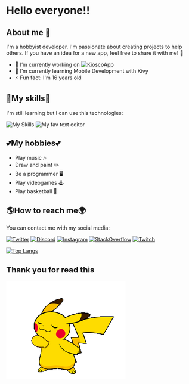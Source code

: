 # Hello everyone!!

## About me 🤖
I'm a hobbyist developer. I'm passionate about creating projects to help others. If you have an idea for a new app, feel free to share it with me! 🦈

- 🔭 I’m currently working on ![KioscoApp](https://github.com/CharlesWiiFlowers/KioscoApp)
- 🌱 I’m currently learning Mobile Development with Kivy
- ⚡ Fun fact: I'm 16 years old

## 🌟My skills🌟
I'm still learning but I can use this technologies:

![My Skills](https://skillicons.dev/icons?i=mysql,arduino,rust,java,gradle,py,c,cpp,kivy&perline=4)
![My fav text editor](https://skillicons.dev/icons?i=vscode)

## 💕My hobbies💕
 - Play music 🎶
 - Draw and paint ✏️
 - Be a programmer 🖥️
 - Play videogames 🕹️
 - Play basketball 🏀

## 🌎How to reach me🌍
You can contact me with my social media:

[![Twitter](https://skillicons.dev/icons?i=twitter)](https://twitter.com/WiiFlowers)
[![Discord](https://skillicons.dev/icons?i=discord)](https://discord.com/users/728721100862914690)
[![Instagram](https://skillicons.dev/icons?i=instagram)](https://www.instagram.com/carlos.cuack/)
[![StackOverflow](https://skillicons.dev/icons?i=stackoverflow)](https://es.stackoverflow.com/users/313581/carlos)
[![Twitch](https://skillicons.dev/icons?i=twitch)](https://www.twitch.tv/carloscuack_)

[![Top Langs](https://github-readme-stats.vercel.app/api/top-langs/?username=charleswiiflowers)](https://github.com/charleswiiflowers)

## Thank you for read this
![Bye](https://github.com/CarlosCuack/CarlosCuack/blob/9ee704e3e4673890a9b285a34dc918eac235b042/Pikachu%20Dance.gif)

<!--
Here are some ideas to get you started:

- 🔭 I’m currently working on ...
- 🌱 I’m currently learning ...
- 👯 I’m looking to collaborate on ...
- 🤔 I’m looking for help with ...
- 💬 Ask me about ...
- 📫 How to reach me: ...
- 😄 Pronouns: ...
- ⚡ Fun fact: ...
-->
